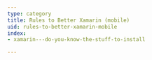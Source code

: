 ```yaml
---
type: category
title: Rules to Better Xamarin (mobile)
uid: rules-to-better-xamarin-mobile
index:
- xamarin---do-you-know-the-stuff-to-install

---
```

<p>​​<br></p>


